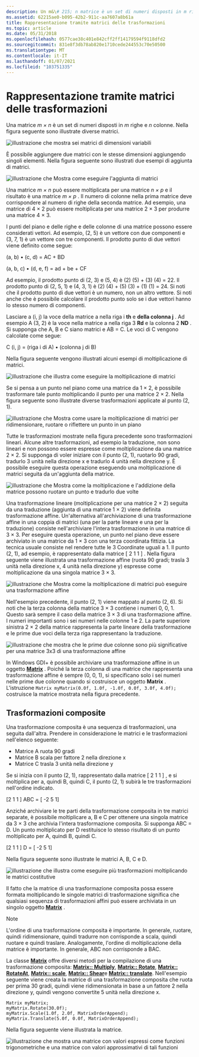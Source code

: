 ```yaml
---
description: Un m&\# 215; n matrice è un set di numeri disposti in m righe e n colonne. Nella figura seguente sono illustrate diverse matrici.
ms.assetid: 62215ae0-b095-42b2-911c-aa7607a8b61a
title: Rappresentazione tramite matrici delle trasformazioni
ms.topic: article
ms.date: 05/31/2018
ms.openlocfilehash: 0577cae38c401e842cff2ff14179594f9118dfd2
ms.sourcegitcommit: 831e8f3db78ab820e1710cede244553c70e50500
ms.translationtype: MT
ms.contentlocale: it-IT
ms.lasthandoff: 01/07/2021
ms.locfileid: "103751335"
---
```

# <a name="matrix-representation-of-transformations"></a>Rappresentazione tramite matrici delle trasformazioni

Una matrice *m × n* è un set di numeri disposti in *m* righe e *n* colonne. Nella figura seguente sono illustrate diverse matrici.

![illustrazione che mostra sei matrici di dimensioni variabili](images/aboutgdip05-art04.png)

È possibile aggiungere due matrici con le stesse dimensioni aggiungendo singoli elementi. Nella figura seguente sono illustrati due esempi di aggiunta di matrici.

![illustrazione che Mostra come eseguire l'aggiunta di matrici](images/aboutgdip05-art05.png)

Una matrice *m × n* può essere moltiplicata per una matrice *n × p* e il risultato è una matrice *m × p* . Il numero di colonne nella prima matrice deve corrispondere al numero di righe della seconda matrice. Ad esempio, una matrice di 4 × 2 può essere moltiplicata per una matrice 2 × 3 per produrre una matrice 4 × 3.

I punti del piano e delle righe e delle colonne di una matrice possono essere considerati vettori. Ad esempio, (2, 5) è un vettore con due componenti e (3, 7, 1) è un vettore con tre componenti. Il prodotto punto di due vettori viene definito come segue:

(a, b) • (c, d) = AC + BD

(a, b, c) • (d, e, f) = ad + be + CF

Ad esempio, il prodotto punto di (2, 3) e (5, 4) è (2) (5) + (3) (4) = 22. Il prodotto punto di (2, 5, 1) e (4, 3, 1) è (2) (4) + (5) (3) + (1) (1) = 24. Si noti che il prodotto punto di due vettori è un numero, non un altro vettore. Si noti anche che è possibile calcolare il prodotto punto solo se i due vettori hanno lo stesso numero di componenti.

Lasciare a (i, j) la voce della matrice a nella riga i **th** e **della colonna j** . Ad esempio A (3, 2) è la voce nella matrice a nella riga 3 **Rd** e la colonna 2 **ND** . Si supponga che A, B e C siano matrici e AB = C. Le voci di C vengono calcolate come segue:

C (i, j) = (riga i di A) • (colonna j di B)

Nella figura seguente vengono illustrati alcuni esempi di moltiplicazione di matrici.

![illustrazione che illustra come eseguire la moltiplicazione di matrici](images/aboutgdip05-art06.png)

Se si pensa a un punto nel piano come una matrice da 1 × 2, è possibile trasformare tale punto moltiplicando il punto per una matrice 2 × 2. Nella figura seguente sono illustrate diverse trasformazioni applicate al punto (2, 1).

![illustrazione che Mostra come usare la moltiplicazione di matrici per ridimensionare, ruotare o riflettere un punto in un piano](images/aboutgdip05-art07.png)

Tutte le trasformazioni mostrate nella figura precedente sono trasformazioni lineari. Alcune altre trasformazioni, ad esempio la traduzione, non sono lineari e non possono essere espresse come moltiplicazione da una matrice 2 × 2. Si supponga di voler iniziare con il punto (2, 1), ruotarlo 90 gradi, tradurlo 3 unità nella direzione x e tradurlo 4 unità nella direzione y. È possibile eseguire questa operazione eseguendo una moltiplicazione di matrici seguita da un'aggiunta della matrice.

![illustrazione che Mostra come la moltiplicazione e l'addizione della matrice possono ruotare un punto e tradurlo due volte](images/aboutgdip05-art08.png)

Una trasformazione lineare (moltiplicazione per una matrice 2 × 2) seguita da una traduzione (aggiunta di una matrice 1 × 2) viene definita trasformazione affine. Un'alternativa all'archiviazione di una trasformazione affine in una coppia di matrici (una per la parte lineare e una per la traduzione) consiste nell'archiviare l'intera trasformazione in una matrice di 3 × 3. Per eseguire questa operazione, un punto nel piano deve essere archiviato in una matrice da 1 × 3 con una terza coordinata fittizia. La tecnica usuale consiste nel rendere tutte le 3 Coordinate uguali a 1. Il punto (2, 1), ad esempio, è rappresentato dalla matrice \[ 2 1 1 \] . Nella figura seguente viene illustrata una trasformazione affine (ruota 90 gradi; trasla 3 unità nella direzione x, 4 unità nella direzione y) espresse come moltiplicazione da una singola matrice 3 × 3.

![illustrazione che Mostra come la moltiplicazione di matrici può eseguire una trasformazione affine](images/aboutgdip05-art09.png)

Nell'esempio precedente, il punto (2, 1) viene mappato al punto (2, 6). Si noti che la terza colonna della matrice 3 × 3 contiene i numeri 0, 0, 1. Questo sarà sempre il caso della matrice 3 × 3 di una trasformazione affine. I numeri importanti sono i sei numeri nelle colonne 1 e 2. La parte superiore sinistra 2 × 2 della matrice rappresenta la parte lineare della trasformazione e le prime due voci della terza riga rappresentano la traduzione.

![illustrazione che mostra che le prime due colonne sono più significative per una matrice 3x3 di una trasformazione affine](images/aboutgdip05-art10.png)

In Windows GDI+ è possibile archiviare una trasformazione affine in un oggetto [**Matrix**](/windows/desktop/api/gdiplusmatrix/nl-gdiplusmatrix-matrix) . Poiché la terza colonna di una matrice che rappresenta una trasformazione affine è sempre (0, 0, 1), si specificano solo i sei numeri nelle prime due colonne quando si costruisce un oggetto **Matrix** . L'istruzione `Matrix myMatrix(0.0f, 1.0f, -1.0f, 0.0f, 3.0f, 4.0f);` costruisce la matrice mostrata nella figura precedente.

## <a name="composite-transformations"></a>Trasformazioni composite

Una trasformazione composita è una sequenza di trasformazioni, una seguita dall'altra. Prendere in considerazione le matrici e le trasformazioni nell'elenco seguente:

-   Matrice A ruota 90 gradi
-   Matrice B scala per fattore 2 nella direzione x
-   Matrice C trasla 3 unità nella direzione y

Se si inizia con il punto (2, 1), rappresentato dalla matrice \[ 2 1 1 \] , e si moltiplica per a, quindi B, quindi C, il punto (2, 1) subirà le tre trasformazioni nell'ordine indicato.

\[2 1 1 \] ABC = \[ -2 5 1\]

Anziché archiviare le tre parti della trasformazione composita in tre matrici separate, è possibile moltiplicare a, B e C per ottenere una singola matrice da 3 × 3 che archivia l'intera trasformazione composita. Si supponga ABC = D. Un punto moltiplicato per D restituisce lo stesso risultato di un punto moltiplicato per A, quindi B, quindi C.

\[2 1 1 \] D = \[ -2 5 1\]

Nella figura seguente sono illustrate le matrici A, B, C e D.

![illustrazione che illustra come eseguire più trasformazioni moltiplicando le matrici costitutive](images/aboutgdip05-art12.png)

Il fatto che la matrice di una trasformazione composita possa essere formata moltiplicando le singole matrici di trasformazione significa che qualsiasi sequenza di trasformazioni affini può essere archiviata in un singolo oggetto [**Matrix**](/windows/desktop/api/gdiplusmatrix/nl-gdiplusmatrix-matrix) .

> [!Note]  
> L'ordine di una trasformazione composita è importante. In generale, ruotare, quindi ridimensionare, quindi tradurre non corrisponde a scala, quindi ruotare e quindi traslare. Analogamente, l'ordine di moltiplicazione della matrice è importante. In generale, ABC non corrisponde a BAC.

 

La classe [**Matrix**](/windows/desktop/api/gdiplusmatrix/nl-gdiplusmatrix-matrix) offre diversi metodi per la compilazione di una trasformazione composita: [**Matrix:: Multiply**](/windows/desktop/api/Gdiplusmatrix/nf-gdiplusmatrix-matrix-multiply), [**Matrix:: Rotate**](/windows/desktop/api/Gdiplusmatrix/nf-gdiplusmatrix-matrix-rotate), [**Matrix:: RotateAt**](/windows/desktop/api/Gdiplusmatrix/nf-gdiplusmatrix-matrix-rotateat), [**Matrix:: scale**](/windows/desktop/api/Gdiplusmatrix/nf-gdiplusmatrix-matrix-scale), [**Matrix:: Shear**](/windows/desktop/api/Gdiplusmatrix/nf-gdiplusmatrix-matrix-shear)e [**Matrix:: translate**](/windows/desktop/api/Gdiplusmatrix/nf-gdiplusmatrix-matrix-translate). Nell'esempio seguente viene creata la matrice di una trasformazione composita che ruota per prima 30 gradi, quindi viene ridimensionata in base a un fattore 2 nella direzione y, quindi vengono convertite 5 unità nella direzione x.


```
Matrix myMatrix;
myMatrix.Rotate(30.0f);
myMatrix.Scale(1.0f, 2.0f, MatrixOrderAppend);
myMatrix.Translate(5.0f, 0.0f, MatrixOrderAppend);
```



Nella figura seguente viene illustrata la matrice.

![illustrazione che mostra una matrice con valori espressi come funzioni trigonometriche e una matrice con valori approssimativi di tali funzioni](images/aboutgdip05-art13.png)

 

 



